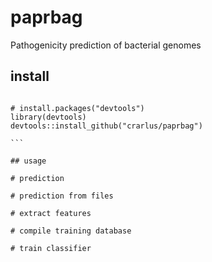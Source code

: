 # paprbag
Pathogenicity prediction of bacterial genomes

## install
````{r install}

# install.packages("devtools")
library(devtools)
devtools::install_github("crarlus/paprbag")

```

## usage

# prediction

# prediction from files

# extract features

# compile training database

# train classifier
